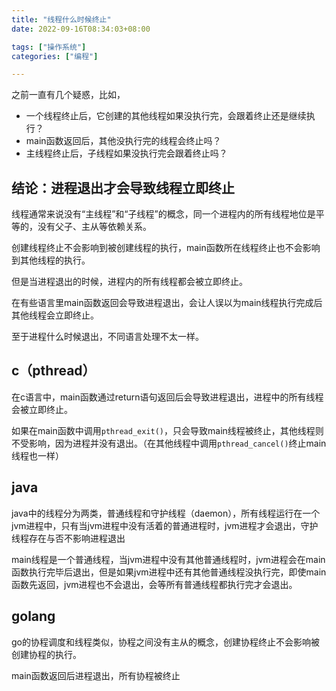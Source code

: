 ```yaml
---
title: "线程什么时候终止"
date: 2022-09-16T08:34:03+08:00

tags: ["操作系统"]
categories: ["编程"]

---
```


之前一直有几个疑惑，比如，

- 一个线程终止后，它创建的其他线程如果没执行完，会跟着终止还是继续执行？
- main函数返回后，其他没执行完的线程会终止吗？
- 主线程终止后，子线程如果没执行完会跟着终止吗？

## 结论：进程退出才会导致线程立即终止

线程通常来说没有“主线程”和“子线程”的概念，同一个进程内的所有线程地位是平等的，没有父子、主从等依赖关系。

创建线程终止不会影响到被创建线程的执行，main函数所在线程终止也不会影响到其他线程的执行。

但是当进程退出的时候，进程内的所有线程都会被立即终止。

在有些语言里main函数返回会导致进程退出，会让人误以为main线程执行完成后其他线程会立即终止。

至于进程什么时候退出，不同语言处理不太一样。

## c（pthread）

在c语言中，main函数通过return语句返回后会导致进程退出，进程中的所有线程会被立即终止。

如果在main函数中调用`pthread_exit()`，只会导致main线程被终止，其他线程则不受影响，因为进程并没有退出。（在其他线程中调用`pthread_cancel()`终止main线程也一样）

## java

java中的线程分为两类，普通线程和守护线程（daemon），所有线程运行在一个jvm进程中，只有当jvm进程中没有活着的普通进程时，jvm进程才会退出，守护线程存在与否不影响进程退出

main线程是一个普通线程，当jvm进程中没有其他普通线程时，jvm进程会在main函数执行完毕后退出，但是如果jvm进程中还有其他普通线程没执行完，即使main函数先返回，jvm进程也不会退出，会等所有普通线程都执行完才会退出。

## golang

go的协程调度和线程类似，协程之间没有主从的概念，创建协程终止不会影响被创建协程的执行。

main函数返回后进程退出，所有协程被终止


